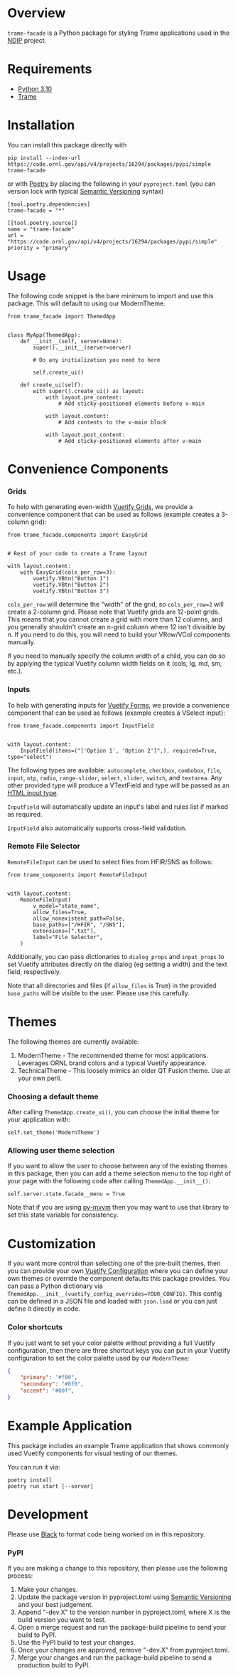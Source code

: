 # Overview
`trame-facade` is a Python package for styling Trame applications used in the [NDIP](https://code.ornl.gov/ndip) project.

# Requirements
* [Python 3.10](https://www.python.org/)
* [Trame](https://kitware.github.io/trame/)

# Installation
You can install this package directly with

    pip install --index-url https://code.ornl.gov/api/v4/projects/16294/packages/pypi/simple trame-facade

or with [Poetry](https://python-poetry.org/) by placing the following in your `pyproject.toml` (you can version lock with typical [Semantic Versioning](https://semver.org/) syntax)

    [tool.poetry.dependencies]
    trame-facade = "*"

    [[tool.poetry.source]]
    name = "trame-facade"
    url = "https://code.ornl.gov/api/v4/projects/16294/packages/pypi/simple"
    priority = "primary"

# Usage
The following code snippet is the bare minimum to import and use this package.
This will default to using our ModernTheme.

    from trame_facade import ThemedApp


    class MyApp(ThemedApp):
        def __init__(self, server=None):
            super().__init__(server=server)

            # Do any initialization you need to here

            self.create_ui()

        def create_ui(self):
            with super().create_ui() as layout:
                with layout.pre_content:
                    # Add sticky-positioned elements before v-main

                with layout.content:
                    # Add contents to the v-main block

                with layout.post_content:
                    # Add sticky-positioned elements after v-main

# Convenience Components

### Grids
To help with generating even-width [Vuetify Grids](https://vuetifyjs.com/en/components/grids/#usage), we provide a convenience component
that can be used as follows (example creates a 3-column grid):

    from trame_facade.components import EasyGrid


    # Rest of your code to create a Trame layout

    with layout.content:
        with EasyGrid(cols_per_row=3):
            vuetify.VBtn("Button 1")
            vuetify.VBtn("Button 2")
            vuetify.VBtn("Button 3")

`cols_per_row` will determine the "width" of the grid, so `cols_per_row=2` will create a 2-column grid. Please note that
Vuetify grids are 12-point grids. This means that you cannot create a grid with more than 12 columns, and you generally
shouldn't create an n-grid column where 12 isn't divisible by n. If you need to do this, you will need to build your
VRow/VCol components manually.

If you need to manually specify the column width of a child, you can do so by applying the typical Vuetify column width
fields on it (cols, lg, md, sm, etc.).

### Inputs
To help with generating inputs for [Vuetify Forms](https://vuetifyjs.com/en/components/forms/#usage), we provide a convenience component
that can be used as follows (example creates a VSelect input):

    from trame_facade.components import InputField


    with layout.content:
        InputField(items=("['Option 1', 'Option 2']",), required=True, type="select")

The following types are available: `autocomplete`, `checkbox`, `combobox`, `file`, `input`, `otp`, `radio`, `range-slider`, `select`,
`slider`, `switch`, and `textarea`. Any other provided type will produce a VTextField and type will be passed as an
[HTML input type](https://developer.mozilla.org/en-US/docs/Web/HTML/Element/input#input_types).

`InputField` will automatically update an input's label and rules list if marked as required.

`InputField` also automatically supports cross-field validation.

### Remote File Selector
`RemoteFileInput` can be used to select files from HFIR/SNS as follows:

    from trame_components import RemoteFileInput


    with layout.content:
        RemoteFileInput(
            v_model="state_name",
            allow_files=True,
            allow_nonexistent_path=False,
            base_paths=["/HFIR", "/SNS"],
            extensions=[".txt"],
            label="File Selector",
        )

Additionally, you can pass dictionaries to `dialog_props` and `input_props` to set Vuetify attributes directly on the dialog (eg setting a width) and the text field, respectively.

Note that all directories and files (if `allow_files` is True) in the provided `base_paths` will be visible to the user. Please use this carefully.

# Themes
The following themes are currently available:
1. ModernTheme - The recommended theme for most applications. Leverages ORNL brand colors and a typical Vuetify appearance.
2. TechnicalTheme - This loosely mimics an older QT Fusion theme. Use at your own peril.

### Choosing a default theme
After calling `ThemedApp.create_ui()`, you can choose the initial theme for your application with:

    self.set_theme('ModernTheme')

### Allowing user theme selection
If you want to allow the user to choose between any of the existing themes in this package, then
you can add a theme selection menu to the top right of your page with the following code after calling
`ThemedApp.__init__()`:

    self.server.state.facade__menu = True

Note that if you are using [py-mvvm](https://code.ornl.gov/ndip/public-packages/py-mvvm) then you may want
to use that library to set this state variable for consistency.

# Customization
If you want more control than selecting one of the pre-built themes, then you can provide your own
[Vuetify Configuration](https://vuetifyjs.com/en/features/global-configuration/) where you can define your
own themes or override the component defaults this package provides. You can pass a Python dictionary via
`ThemedApp.__init__(vuetify_config_overrides=YOUR_CONFIG)`. This config can be defined in a JSON file and
loaded with `json.load` or you can just define it directly in code.

### Color shortcuts
If you just want to set your color palette without providing a full Vuetify configuration, then there are three
shortcut keys you can put in your Vuetify configuration to set the color palette used by our `ModernTheme`:

```json
{
    "primary": "#f00",
    "secondary": "#0f0",
    "accent": "#00f",
}
```

# Example Application
This package includes an example Trame application that shows commonly used Vuetify components for visual testing of our themes.

You can run it via:

    poetry install
    poetry run start [--server]

# Development
Please use [Black](https://github.com/psf/black) to format code being worked on in this repository.

### PyPI
If you are making a change to this repository, then please use the following process:

1. Make your changes.
2. Update the package version in pyproject.toml using [Semantic Versioning](https://semver.org/) and your best judgement.
3. Append "-dev.X" to the version number in pyproject.toml, where X is the build version you want to test.
4. Open a merge request and run the package-build pipeline to send your build to PyPI.
5. Use the PyPI build to test your changes.
6. Once your changes are approved, remove "-dev.X" from pyproject.toml.
7. Merge your changes and run the package-build pipeline to send a production build to PyPI.
